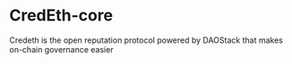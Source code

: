 # CredEth-core
Credeth is the open reputation protocol powered by DAOStack that makes on-chain governance easier


